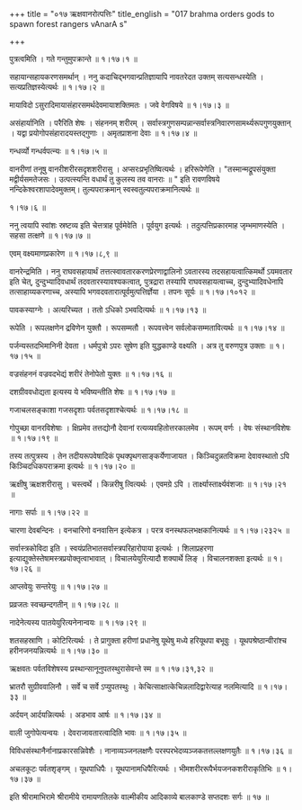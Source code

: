 +++
title = "०१७ ऋक्षवानरोत्पत्तिः"
title_english = "017 brahma orders gods to spawn forest rangers vAnarA s"

+++


पुत्रत्वमिति । गते गन्तुमुपक्रान्ते  ॥  १।१७।१  ॥   

  

सहायान्सहायकरणसमर्थान् । ननु कदाचिद्भगवान्प्रतिज्ञायापि नावतरेदत उक्तम्
सत्यसन्धस्येति । सत्यप्रतिज्ञस्येत्यर्थः  ॥  १।१७।२  ॥   

  

मायाविदो ऽसुरादिमायासंहारसमर्थदेवमायाशक्तिमतः । जवे वेगविषये  ॥  १।१७।३
 ॥   

असंहार्यानिति । परैरिति शेषः । संहननम् शरीरम् ।
सर्वास्त्रगुणसम्पन्नान्सर्वास्त्रनिवारणसामर्थ्यरूपगुणयुक्तान् । यद्वा
प्रयोगोपसंहारादयस्तद्गुणाः । अमृतप्राशना देवाः  ॥  १।१७।४  ॥   

  

गन्धर्व्यो गन्धर्वपत्न्यः  ॥  १।१७।५  ॥   

  

वानरीणां तनूषु वानरीशरीरसदृशशरीरासु । अप्सरःप्रभृतिष्वित्यर्थः ।
हरिरूपेणेति । "तस्मान्मद्रूपसंयुक्ता मद्वीर्यसमतेजसः । उत्पत्स्यन्ति
वधार्थं तु कुलस्य तव वानराः  ॥ " इति रावणविषये नन्दिकेश्वरशापादेवमुक्तम्।
तुल्यपराक्रमान् स्वस्वतुल्यपराक्रमानित्यर्थः  ॥   

१।१७।६  ॥   

ननु त्वयापि स्वांशः स्रष्टव्य इति चेत्तत्राह पूर्वमेवेति । पूर्वयुग
इत्यर्थः । तदुत्पत्तिप्रकारमाह जृम्भमाणस्येति । सहसा तत्क्षणे  ॥  १।१७।७
 ॥   

  

एवम् वक्ष्यमाणप्रकारेण  ॥  १।१७।८,९  ॥   

  

वानरेन्द्रमिति । ननु राघवसहायार्थं तत्तत्स्वावतारकरणप्रेरणाद्वालिनो
ऽवतारस्य तदसहायत्वात्किमर्थो ऽयमवतार इति चेत्, दुन्दुभ्यादिवधार्थं
तदवतारस्यावश्यकत्वात्, पुत्रद्रारा तस्यापि राघवसहायत्वाच्च,
दुन्दुभ्यादिवधेनापि तत्साहाय्यकरणाच्च, अस्यापि
भगवदवतारात्पूर्वमुत्पत्तिर्ज्ञेया । तपनः सूर्यः  ॥  १।१७।१०१२  ॥   

  

पावकस्याग्नेः । अत्यरिच्यत । ततो ऽधिको ऽभवदित्यर्थः  ॥  १।१७।१३  ॥   

  

रूपेति । रूपलक्षणेन द्रविणेन युक्तौ । रूपसम्मतौ । रूपवत्त्वेन
सर्वलोकसम्मतावित्यर्थः  ॥  १।१७।१४  ॥   

  

पर्जन्यस्तदभिमानिनी देवता । धर्मपुत्रो ऽपरः सुषेण इति युद्धकाण्डे
वक्ष्यति । अत्र तु वरुणपुत्र उक्ताः  ॥  १।१७।१५  ॥   

  

वज्रसंहननं वज्रवदभेद्यं शरीरं तेनोपेतो युक्तः  ॥  १।१७।१६  ॥   

  

दशग्रीववधोद्यता इत्यस्य ये भविष्यन्तीति शेषः  ॥  १।१७।१७  ॥   

  

गजाचलसङ्काशा गजसदृशाः पर्वतसदृशाश्चेत्यर्थः  ॥  १।१७।१८  ॥   

  

गोपुच्छा वानरविशेषाः । क्षिप्रमेव तत्तद्योनौ देवानां
रत्यव्यवहितोत्तरकालमेव । रूपम् वर्णः । वेषः संस्थानविशेषः  ॥  १।१७।१९
 ॥   

  

तस्य तत्पुत्रस्य । तेन तदीयरूपवेषादिकं पृथक्पृथगसाङ्कर्येणाजायत ।
किञ्चिदुन्नतविक्रमा देवावस्थातो ऽपि किञ्चिदधिकपराक्रमा इत्यर्थः  ॥ 
१।१७।२०  ॥   

  

ऋक्षीषु ऋक्षशरीरासु । चस्त्वर्थे । किन्नरीषु त्वित्यर्थः । एवमग्रे ऽपि ।
तार्क्ष्यास्तार्क्ष्यवंशजाः  ॥  १।१७।२१  ॥   

  

नागाः सर्पाः  ॥  १।१७।२२  ॥   

  

चारणा देवबन्दिनः । वनचारिणो वनवासिन इत्येकत्र । परत्र
वनस्थफलभक्षकानित्यर्थः  ॥  १।१७।२३२५  ॥   

  

सर्वास्त्रकोविदा इति । स्वयंप्रतिभातसर्वास्त्रपरिहारोपाया इत्यर्थः ।
शिलाप्रहरणा इत्याद्युक्तेस्तेषामस्त्रप्रयोक्तृत्वाभावात् ।
विचालयेयुरित्यादौ शक्यार्थे लिङ् । विचालनशक्ता इत्यर्थः  ॥  १।१७।२६  ॥   

  

आप्लवेयुः सन्तरेयुः  ॥  १।१७।२७  ॥   

  

प्रव्रजतः स्वच्छन्दगतीन्  ॥  १।१७।२८  ॥   

  

नादेनेत्यस्य पातयेयुरित्यनेनान्वयः  ॥  १।१७।२९  ॥   

  

शतसहस्राणि । कोटिरित्यर्थः । ते प्रागुक्ता हरीणां प्रधानेषु यूथेषु मध्ये
हरियूथपा बभूवुः । यूथपश्रेष्ठान्वीरांश्च हरीनजनयन्नित्यर्थः  ॥  १।१७।३०
 ॥   

  

ऋक्षवतः पर्वतविशेषस्य प्रस्थान्सानूनुपतस्थुरासेवन्ते स्म  ॥  १।१७।३१,३२
 ॥   

  

भ्रातरौ सुग्रीववालिनौ । सर्वे च सर्वे ऽप्युपतस्थुः ।
केचित्साक्षात्केचिन्नलादिद्वारेत्याह नलमित्यादि  ॥  १।१७।३३  ॥   

  

अर्दयन् आर्दयन्नित्यर्थः । अडभाव आर्षः  ॥  १।१७।३४  ॥   

  

वाली जुगोपेत्यन्वयः । देवराजावतारत्वादिति भावः  ॥  १।१७।३५  ॥   

  

विविधसंस्थानैर्नानाप्रकारसन्निवेशैः । नानाव्यञ्जनलक्षणैः
परस्परभेदव्यञ्जकतत्तल्लक्षणयुतैः  ॥  १।१७।३६  ॥   

  

अचलकूटः पर्वतशृङ्गम् । यूथपाधिपैः । यूथपानामधिपैरित्यर्थः ।
भीमशरीररूपैर्भयजनकशरीराकृतिभिः  ॥  १।१७।३७  ॥   

  

इति श्रीरामाभिरामे श्रीरामीये रामायणतिलके वाल्मीकीय आदिकाव्ये बालकाण्डे
सप्तदशः सर्गः  ॥  १७  ॥   

  


